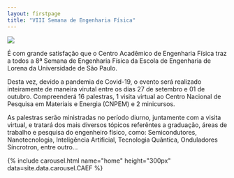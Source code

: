```yaml
---
layout: firstpage
title: "VIII Semana de Engenharia Física"
---
```


<div class="float-lg-end m-3">
    <img class="img-fluid" src="{{site.baseurl}}/img/logos/SemefEstrelasOnline.png">
</div>



É com grande satisfação que o Centro Acadêmico de Engenharia Física traz a todos a 8ª Semana de Engenharia Física da Escola de Engenharia de Lorena da Universidade de São  Paulo. 

Desta vez, devido a pandemia de Covid-19, o evento será realizado inteiramente de maneira virutal entre os dias 27 de setembro e 01 de outubro. Compreenderá 16 palestras, 1 visita virtual ao Centro Nacional de Pesquisa em Materiais e Energia (CNPEM) e 2 minicursos.

As palestras serão ministradas no período diurno, juntamente com a visita virtual, e tratará dos mais diversos tópicos referêntes a graduação, áreas de trabalho e pesquisa do engenheiro físico, como: Semicondutores, Nanotecnologia, Inteligência Artificial, Tecnologia Quântica, Onduladores Síncrotron, entre outro...




<div class="col-md-5 float-lg-end mb-2">
    {% include carousel.html name="home" height="300px" data=site.data.carousel.CAEF %}
</div>
